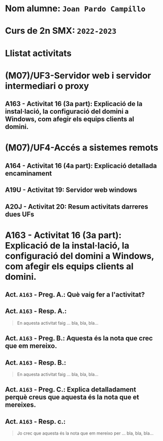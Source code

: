 # **Nom alumne**: **```Joan Pardo Campillo```**

# **Curs de 2n SMX**: **```2022-2023```**

# **Llistat activitats**

# (M07)/UF3-Servidor web i servidor intermediari o proxy

## A163 - Activitat 16 (3a part): Explicació de la instal·lació, la configuració del domini a Windows, com afegir els equips clients al domini.
 
# (M07)/UF4-Accés a sistemes remots

## A164 - Activitat 16 (4a part): Explicació detallada encaminament
## A19U - Activitat 19: Servidor web windows
## A20J - Activitat 20: Resum activitats darreres dues UFs


# A163 - Activitat 16 (3a part): Explicació de la instal·lació, la configuració del domini a Windows, com afegir els equips clients al domini.

## **Act. ```A163``` - Preg.  A.**: Què vaig fer a l'activitat?

## **Act. ```A163``` - Resp. A.**:

> En aquesta activitat faig ...
> bla, bla, bla...

## **Act. ```A163``` - Preg.  B.**: Aquesta és la nota que crec que em mereixo.

## **Act. ```A163``` - Resp. B.**:

> En aquesta activitat faig ...
> bla, bla, bla...

## **Act. ```A163``` - Preg.  C.**: Explica detalladament perquè creus que aquesta és la nota que et mereixes.

## **Act. ```A163``` - Resp. c.**:

> Jo crec que aquesta és la nota que em mereixo per ...
> bla, bla, bla...
